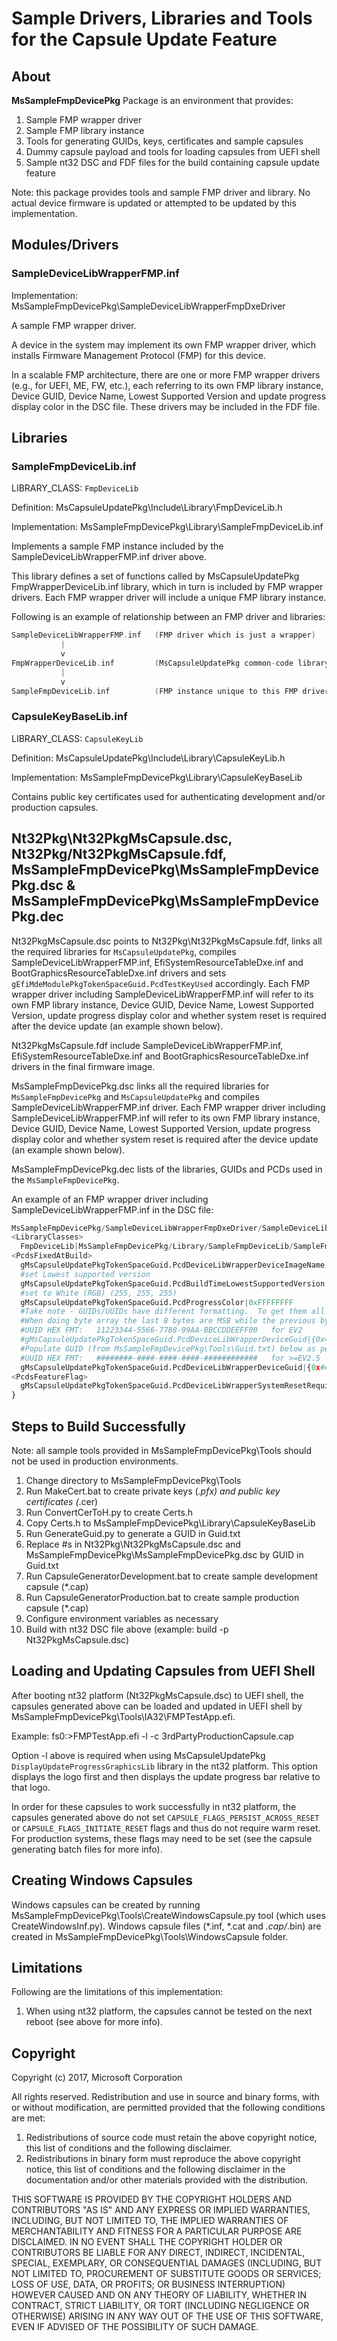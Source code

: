 # Sample Drivers, Libraries and Tools for the Capsule Update Feature

## About

**MsSampleFmpDevicePkg** Package is an environment that provides:

1. Sample FMP wrapper driver
2. Sample FMP library instance
3. Tools for generating GUIDs, keys, certificates and sample capsules
4. Dummy capsule payload and tools for loading capsules from UEFI shell
5. Sample nt32 DSC and FDF files for the build containing capsule update feature

Note: this package provides tools and sample FMP driver and library.  No actual device firmware is updated or attempted to be updated by this implementation.

## Modules/Drivers

### SampleDeviceLibWrapperFMP.inf

Implementation: MsSampleFmpDevicePkg\SampleDeviceLibWrapperFmpDxeDriver

A sample FMP wrapper driver.

A device in the system may implement its own FMP wrapper driver, which installs Firmware Management Protocol (FMP) for this device.

In a scalable FMP architecture, there are one or more FMP wrapper drivers (e.g., for UEFI, ME, FW, etc.), each referring to its own FMP library instance, Device GUID, Device Name, Lowest Supported Version and update progress display color in the DSC file.
These drivers may be included in the FDF file.

## Libraries

### SampleFmpDeviceLib.inf

LIBRARY_CLASS: `FmpDeviceLib`

Definition: MsCapsuleUpdatePkg\Include\Library\FmpDeviceLib.h

Implementation: MsSampleFmpDevicePkg\Library\SampleFmpDeviceLib.inf

Implements a sample FMP instance included by the SampleDeviceLibWrapperFMP.inf driver above.

This library defines a set of functions called by MsCapsuleUpdatePkg FmpWrapperDeviceLib.inf library, which in turn is included by FMP wrapper drivers.  Each FMP wrapper driver will include a unique FMP library instance.

Following is an example of relationship between an FMP driver and libraries:

```c
SampleDeviceLibWrapperFMP.inf   (FMP driver which is just a wrapper)
           |
           v
FmpWrapperDeviceLib.inf         (MsCapsuleUpdatePkg common-code library included by the FMP driver)
           |
           v
SampleFmpDeviceLib.inf          (FMP instance unique to this FMP driver and implements all the required hooks)
```

### CapsuleKeyBaseLib.inf

LIBRARY_CLASS: `CapsuleKeyLib`

Definition: MsCapsuleUpdatePkg\Include\Library\CapsuleKeyLib.h

Implementation: MsSampleFmpDevicePkg\Library\CapsuleKeyBaseLib

Contains public key certificates used for authenticating development and/or production capsules.

## Nt32Pkg\Nt32PkgMsCapsule.dsc, Nt32Pkg/Nt32PkgMsCapsule.fdf, MsSampleFmpDevicePkg\MsSampleFmpDevicePkg.dsc & MsSampleFmpDevicePkg\MsSampleFmpDevicePkg.dec

Nt32PkgMsCapsule.dsc points to Nt32Pkg\Nt32PkgMsCapsule.fdf, links all the required libraries for `MsCapsuleUpdatePkg`, compiles SampleDeviceLibWrapperFMP.inf, EfiSystemResourceTableDxe.inf and BootGraphicsResourceTableDxe.inf drivers and sets `gEfiMdeModulePkgTokenSpaceGuid.PcdTestKeyUsed` accordingly.  Each FMP wrapper driver including SampleDeviceLibWrapperFMP.inf will refer to its own FMP library instance, Device GUID, Device Name, Lowest Supported Version, update progress display color and whether system reset is required after the device update (an example shown below).

Nt32PkgMsCapsule.fdf include SampleDeviceLibWrapperFMP.inf, EfiSystemResourceTableDxe.inf and BootGraphicsResourceTableDxe.inf drivers in the final firmware image.

MsSampleFmpDevicePkg.dsc links all the required libraries for `MsSampleFmpDevicePkg` and `MsCapsuleUpdatePkg` and compiles SampleDeviceLibWrapperFMP.inf driver.  Each FMP wrapper driver including SampleDeviceLibWrapperFMP.inf will refer to its own FMP library instance, Device GUID, Device Name, Lowest Supported Version, update progress display color and whether system reset is required after the device update (an example shown below).

MsSampleFmpDevicePkg.dec lists of the libraries, GUIDs and PCDs used in the `MsSampleFmpDevicePkg`.

An example of an FMP wrapper driver including SampleDeviceLibWrapperFMP.inf in the DSC file:

```python
MsSampleFmpDevicePkg/SampleDeviceLibWrapperFmpDxeDriver/SampleDeviceLibWrapperFMP.inf {
<LibraryClasses>
  FmpDeviceLib|MsSampleFmpDevicePkg/Library/SampleFmpDeviceLib/SampleFmpDeviceLib.inf
<PcdsFixedAtBuild>
  gMsCapsuleUpdatePkgTokenSpaceGuid.PcdDeviceLibWrapperDeviceImageName|L"Sample Device FMP"
  #set Lowest supported version
  gMsCapsuleUpdatePkgTokenSpaceGuid.PcdBuildTimeLowestSupportedVersion|0x0 #0.0.0
  #set to White (RGB) (255, 255, 255)
  gMsCapsuleUpdatePkgTokenSpaceGuid.PcdProgressColor|0xFFFFFFFF
  #Take note - GUIDs/UUIDs have different formatting.  To get them all align can be challenging.
  #When doing byte array the last 8 bytes are MSB while the previous bytes are in LSB
  #UUID HEX FMT:   11223344-5566-7788-99AA-BBCCDDEEFF00   for EV2
  #gMsCapsuleUpdatePkgTokenSpaceGuid.PcdDeviceLibWrapperDeviceGuid|{0x44, 0x33, 0x22, 0x11, 0x66, 0x55, 0x88, 0x77, 0x99, 0xAA, 0xBB, 0xCC, 0xDD, 0xEE, 0xFF, 0x00}
  #Populate GUID (from MsSampleFmpDevicePkg\Tools\Guid.txt) below as per the example above
  #UUID HEX FMT:   ########-####-####-####-############   for >=EV2.5
  gMsCapsuleUpdatePkgTokenSpaceGuid.PcdDeviceLibWrapperDeviceGuid|{0x##, 0x##, 0x##, 0x##, 0x##, 0x##, 0x##, 0x##, 0x##, 0x##, 0x##, 0x##, 0x##, 0x##, 0x##, 0x##}
<PcdsFeatureFlag>
  gMsCapsuleUpdatePkgTokenSpaceGuid.PcdDeviceLibWrapperSystemResetRequired|TRUE
}
```

## Steps to Build Successfully

Note: all sample tools provided in MsSampleFmpDevicePkg\Tools should not be used in production environments.

1.	Change directory to MsSampleFmpDevicePkg\Tools
2.	Run MakeCert.bat to create private keys (*.pfx) and public key certificates (*.cer)
3.	Run ConvertCerToH.py to create Certs.h
4.	Copy Certs.h to MsSampleFmpDevicePkg\Library\CapsuleKeyBaseLib
5.	Run GenerateGuid.py to generate a GUID in Guid.txt
6.	Replace #s in Nt32Pkg\Nt32PkgMsCapsule.dsc and MsSampleFmpDevicePkg\MsSampleFmpDevicePkg.dsc by GUID in Guid.txt
7.	Run CapsuleGeneratorDevelopment.bat to create sample development capsule (*.cap)
8.	Run CapsuleGeneratorProduction.bat to create sample production capsule (*.cap)
9.	Configure environment variables as necessary
10.	Build with nt32 DSC file above (example: build -p Nt32PkgMsCapsule.dsc)

## Loading and Updating Capsules from UEFI Shell

After booting nt32 platform (Nt32PkgMsCapsule.dsc) to UEFI shell, the capsules generated above can be loaded and updated in UEFI shell by MsSampleFmpDevicePkg\Tools\IA32\FMPTestApp.efi.

Example: fs0:>FMPTestApp.efi -l -c 3rdPartyProductionCapsule.cap

Option -l above is required when using MsCapsuleUpdatePkg `DisplayUpdateProgressGraphicsLib` library in the nt32 platform.  This option displays the logo first and then displays the update progress bar relative to that logo. 

In order for these capsules to work successfully in nt32 platform, the capsules generated above do not set `CAPSULE_FLAGS_PERSIST_ACROSS_RESET` or `CAPSULE_FLAGS_INITIATE_RESET` flags and thus do not require warm reset.  For production systems, these flags may need to be set (see the capsule generating batch files for more info).

## Creating Windows Capsules

Windows capsules can be created by running MsSampleFmpDevicePkg\Tools\CreateWindowsCapsule.py tool (which uses CreateWindowsInf.py).  Windows capsule files (*.inf, *.cat and *.cap/*.bin) are created in MsSampleFmpDevicePkg\Tools\WindowsCapsule folder.

## Limitations

Following are the limitations of this implementation:
1.	When using nt32 platform, the capsules cannot be tested on the next reboot (see above for more info).

## Copyright

Copyright (c) 2017, Microsoft Corporation

All rights reserved. Redistribution and use in source and binary forms, with or without modification, are permitted provided that the following conditions are met:
1. Redistributions of source code must retain the above copyright notice, this list of conditions and the following disclaimer.
2. Redistributions in binary form must reproduce the above copyright notice, this list of conditions and the following disclaimer in the documentation and/or other materials provided with the distribution.

THIS SOFTWARE IS PROVIDED BY THE COPYRIGHT HOLDERS AND CONTRIBUTORS "AS IS" AND ANY EXPRESS OR IMPLIED WARRANTIES, INCLUDING, BUT NOT LIMITED TO, THE IMPLIED WARRANTIES OF MERCHANTABILITY AND FITNESS FOR A PARTICULAR PURPOSE ARE DISCLAIMED. IN NO EVENT SHALL THE COPYRIGHT HOLDER OR CONTRIBUTORS BE LIABLE FOR ANY DIRECT, INDIRECT, INCIDENTAL, SPECIAL, EXEMPLARY, OR CONSEQUENTIAL DAMAGES (INCLUDING, BUT NOT LIMITED TO, PROCUREMENT OF SUBSTITUTE GOODS OR SERVICES; LOSS OF USE, DATA, OR PROFITS; OR BUSINESS INTERRUPTION) HOWEVER CAUSED AND ON ANY THEORY OF LIABILITY, WHETHER IN CONTRACT, STRICT LIABILITY, OR TORT (INCLUDING NEGLIGENCE OR OTHERWISE) ARISING IN ANY WAY OUT OF THE USE OF THIS SOFTWARE, EVEN IF ADVISED OF THE POSSIBILITY OF SUCH DAMAGE.

